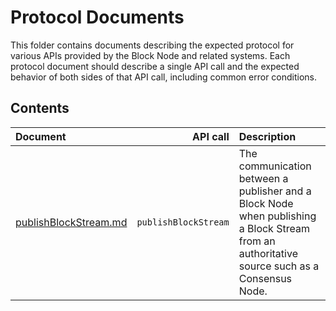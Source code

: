 # Protocol Documents

This folder contains documents describing the expected protocol for various
APIs provided by the Block Node and related systems.
Each protocol document should describe a single API call and the expected
behavior of both sides of that API call, including common error conditions.

## Contents

| Document                                         |             API call | Description                                                                                                                                  |
|:-------------------------------------------------|---------------------:|:---------------------------------------------------------------------------------------------------------------------------------------------|
| [publishBlockStream.md](publish-block-stream.md) | `publishBlockStream` | The communication between a publisher and a Block Node when publishing a Block Stream from an authoritative source such as a Consensus Node. |
